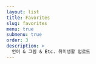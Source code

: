 ```yaml
---
layout: list
title: Favorites
slug: favorites
menu: true
submenu: true
order: 3
description: >
  언어 & 그림 & Etc. 취미생활 업로드
---
```

